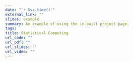 ```yaml
---
date: "`r Sys.time()`"
external_link: ""
slides: example
summary: An example of using the in-built project page.
tags:
title: Statistical Computing
url_code: ""
url_pdf: ""
url_slides: ""
url_video: ""
---
```


